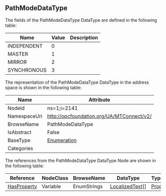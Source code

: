 <!-- datatype -->
## PathModeDataType
  
<!-- end of description -->
The fields of the PathModeDataType DataType are defined in the following table:  

|Name|Value| Description|
|---|---|---|
|INDEPENDENT|0||
|MASTER|1||
|MIRROR|2||
|SYNCHRONOUS|3||

The representation of the PathModeDataType DataType in the address space is shown in the following table:  

|Name|Attribute|
|---|---|
|NodeId|ns=1;i=2141|
|NamespaceUri|http://opcfoundation.org/UA/MTConnect/v2/|
|BrowseName|PathModeDataType|
|IsAbstract|False|
|BaseType|[Enumeration](../../../Core/DataTypes/Enumeration/readme.md)|
|Categories||

The references from the PathModeDataType DataType Node are shown in the following table:  

|Reference|NodeClass|BrowseName|DataType|TypeDefinition|ModellingRule|
|---|---|---|---|---|---|
|[HasProperty](../../../Core/ReferenceTypes/HasProperty/readme.md)|Variable|EnumStrings|[LocalizedText](../../../Core/DataTypes/LocalizedText/readme.md)[]|[PropertyType](../../../Core/VariableTypes/PropertyType/readme.md)|[Mandatory](../../../Core/Objects/Mandatory/readme.md)|

